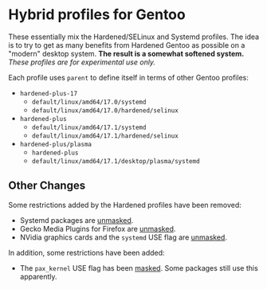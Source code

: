 # Hybrid profiles for Gentoo

These essentially mix the Hardened/SELinux and Systemd profiles. The idea is to try to get as many benefits from Hardened Gentoo as possible on a "modern" desktop system. **The result is a somewhat softened system.** _These profiles are for experimental use only._

Each profile uses `parent` to define itself in terms of other Gentoo profiles:

- `hardened-plus-17`
  - `default/linux/amd64/17.0/systemd`
  - `default/linux/amd64/17.0/hardened/selinux`
- `hardened-plus`
  - `default/linux/amd64/17.1/systemd` 
  - `default/linux/amd64/17.1/hardened/selinux`
- `hardened-plus/plasma`
  - `hardened-plus`
  - `default/linux/amd64/17.1/desktop/plasma/systemd`

## Other Changes

Some restrictions added by the Hardened profiles have been removed:

- Systemd packages are [unmasked](https://github.com/hololeap/hardened-plus/blob/master/profiles/hardened-plus/package.mask).
- Gecko Media Plugins for Firefox are [unmasked](https://github.com/hololeap/hardened-plus/blob/master/profiles/hardened-plus/package.use.mask).
- NVidia graphics cards and the `systemd` USE flag are [unmasked](https://github.com/hololeap/hardened-plus/blob/master/profiles/hardened-plus/use.mask).

In addition, some restrictions have been added:

- The `pax_kernel` USE flag has been [masked](https://github.com/hololeap/hardened-plus/blob/master/profiles/hardened-plus/use.mask). Some packages still use this apparently.
